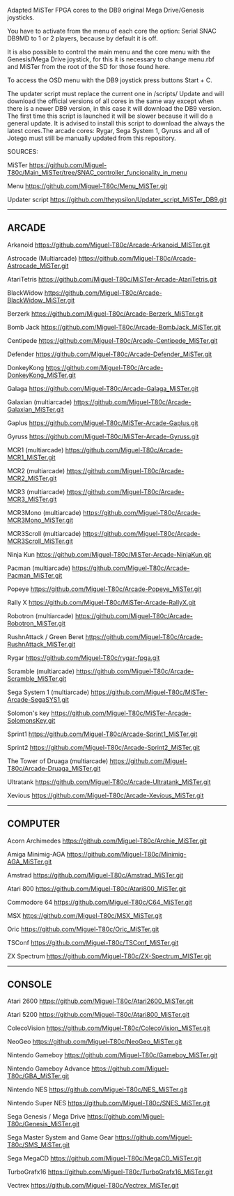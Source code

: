 Adapted MiSTer FPGA cores to the DB9 original Mega Drive/Genesis joysticks.

You have to activate from the menu of each core the option: Serial SNAC DB9MD to 1 or 2 players, because by default it is off.

It is also possible to control the main menu and the core menu with the Genesis/Mega Drive joystick, for this it is necessary to change menu.rbf and MiSTer from the root of the SD for those found here.

To access the OSD menu with the DB9 joystick press buttons Start + C.

The updater script must replace the current one in /scripts/ Update and will download the official versions of all cores in the same way except when there is a newer DB9 version, in this case it will download the DB9 version. The first time this script is launched it will be slower because it will do a general update. It is advised to install this script to download the always the latest cores.The arcade cores: Rygar, Sega System 1, Gyruss and all of Jotego must still be manually updated from this repository.

SOURCES:

MiSTer
https://github.com/Miguel-T80c/Main_MiSTer/tree/SNAC_controller_funcionality_in_menu

Menu
https://github.com/Miguel-T80c/Menu_MiSTer.git

Updater script
https://github.com/theypsilon/Updater_script_MiSTer_DB9.git

------
ARCADE
------
Arkanoid
https://github.com/Miguel-T80c/Arcade-Arkanoid_MISTer.git

Astrocade (Multiarcade)
https://github.com/Miguel-T80c/Arcade-Astrocade_MiSTer.git

AtariTetris
https://github.com/Miguel-T80c/MiSTer-Arcade-AtariTetris.git

BlackWidow
https://github.com/Miguel-T80c/Arcade-BlackWidow_MiSTer.git

Berzerk
https://github.com/Miguel-T80c/Arcade-Berzerk_MiSTer.git

Bomb Jack
https://github.com/Miguel-T80c/Arcade-BombJack_MiSTer.git

Centipede
https://github.com/Miguel-T80c/Arcade-Centipede_MiSTer.git

Defender
https://github.com/Miguel-T80c/Arcade-Defender_MiSTer.git

DonkeyKong
https://github.com/Miguel-T80c/Arcade-DonkeyKong_MiSTer.git

Galaga
https://github.com/Miguel-T80c/Arcade-Galaga_MiSTer.git

Galaxian (multiarcade)
https://github.com/Miguel-T80c/Arcade-Galaxian_MiSTer.git

Gaplus
https://github.com/Miguel-T80c/MiSTer-Arcade-Gaplus.git

Gyruss
https://github.com/Miguel-T80c/MiSTer-Arcade-Gyruss.git

MCR1 (multiarcade)
https://github.com/Miguel-T80c/Arcade-MCR1_MiSTer.git

MCR2 (multiarcade)
https://github.com/Miguel-T80c/Arcade-MCR2_MiSTer.git

MCR3 (multiarcade)
https://github.com/Miguel-T80c/Arcade-MCR3_MiSTer.git

MCR3Mono (multiarcade)
https://github.com/Miguel-T80c/Arcade-MCR3Mono_MiSTer.git

MCR3Scroll (multiarcade)
https://github.com/Miguel-T80c/Arcade-MCR3Scroll_MiSTer.git

Ninja Kun
https://github.com/Miguel-T80c/MiSTer-Arcade-NinjaKun.git

Pacman (multiarcade)
https://github.com/Miguel-T80c/Arcade-Pacman_MiSTer.git

Popeye
https://github.com/Miguel-T80c/Arcade-Popeye_MiSTer.git

Rally X
https://github.com/Miguel-T80c/MiSTer-Arcade-RallyX.git

Robotron (multiarcade)
https://github.com/Miguel-T80c/Arcade-Robotron_MiSTer.git

RushnAttack / Green Beret
https://github.com/Miguel-T80c/Arcade-RushnAttack_MiSTer.git

Rygar
https://github.com/Miguel-T80c/rygar-fpga.git

Scramble (multiarcade)
https://github.com/Miguel-T80c/Arcade-Scramble_MiSTer.git

Sega System 1 (multiarcade)
https://github.com/Miguel-T80c/MiSTer-Arcade-SegaSYS1.git

Solomon's key
https://github.com/Miguel-T80c/MiSTer-Arcade-SolomonsKey.git

Sprint1
https://github.com/Miguel-T80c/Arcade-Sprint1_MiSTer.git

Sprint2
https://github.com/Miguel-T80c/Arcade-Sprint2_MiSTer.git

The Tower of Druaga (multiarcade)
https://github.com/Miguel-T80c/Arcade-Druaga_MiSTer.git

Ultratank
https://github.com/Miguel-T80c/Arcade-Ultratank_MiSTer.git

Xevious
https://github.com/Miguel-T80c/Arcade-Xevious_MiSTer.git

--------
COMPUTER
--------
Acorn Archimedes
https://github.com/Miguel-T80c/Archie_MiSTer.git

Amiga Minimig-AGA
https://github.com/Miguel-T80c/Minimig-AGA_MiSTer.git

Amstrad
https://github.com/Miguel-T80c/Amstrad_MiSTer.git

Atari 800
https://github.com/Miguel-T80c/Atari800_MiSTer.git

Commodore 64
https://github.com/Miguel-T80c/C64_MiSTer.git

MSX
https://github.com/Miguel-T80c/MSX_MiSTer.git

Oric
https://github.com/Miguel-T80c/Oric_MiSTer.git

TSConf
https://github.com/Miguel-T80c/TSConf_MiSTer.git

ZX Spectrum
https://github.com/Miguel-T80c/ZX-Spectrum_MISTer.git

-------
CONSOLE
-------
Atari 2600
https://github.com/Miguel-T80c/Atari2600_MiSTer.git

Atari 5200
https://github.com/Miguel-T80c/Atari800_MiSTer.git

ColecoVision
https://github.com/Miguel-T80c/ColecoVision_MiSTer.git

NeoGeo
https://github.com/Miguel-T80c/NeoGeo_MiSTer.git

Nintendo Gameboy
https://github.com/Miguel-T80c/Gameboy_MiSTer.git

Nintendo Gameboy Advance
https://github.com/Miguel-T80c/GBA_MiSTer.git

Nintendo NES
https://github.com/Miguel-T80c/NES_MiSTer.git

Nintendo Super NES
https://github.com/Miguel-T80c/SNES_MiSTer.git

Sega Genesis / Mega Drive
https://github.com/Miguel-T80c/Genesis_MiSTer.git

Sega Master System and Game Gear
https://github.com/Miguel-T80c/SMS_MiSTer.git

Sega MegaCD
https://github.com/Miguel-T80c/MegaCD_MiSTer.git

TurboGrafx16
https://github.com/Miguel-T80c/TurboGrafx16_MiSTer.git

Vectrex
https://github.com/Miguel-T80c/Vectrex_MiSTer.git

